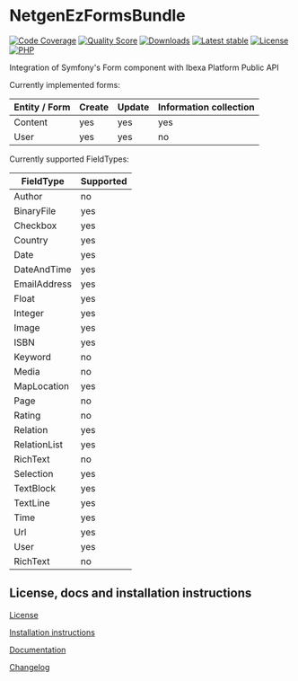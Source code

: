 NetgenEzFormsBundle
===================

[![Code Coverage](https://img.shields.io/codecov/c/github/netgen/NetgenEzFormsBundle.svg?style=flat-square)](https://codecov.io/gh/netgen/NetgenEzFormsBundle)
[![Quality Score](https://img.shields.io/scrutinizer/g/netgen/NetgenEzFormsBundle.svg?style=flat-square)](https://scrutinizer-ci.com/g/netgen/NetgenEzFormsBundle)
[![Downloads](https://img.shields.io/packagist/dt/netgen/ez-forms-bundle.svg?style=flat-square)](https://packagist.org/packages/netgen/ez-forms-bundle/stats)
[![Latest stable](https://img.shields.io/packagist/v/netgen/ez-forms-bundle.svg?style=flat-square)](https://packagist.org/packages/netgen/ez-forms-bundle)
[![License](https://img.shields.io/github/license/netgen/NetgenEzFormsBundle.svg?style=flat-square)](LICENSE)
[![PHP](https://img.shields.io/badge/php-%3E%3D%205.6-8892BF.svg?style=flat-square)](https://secure.php.net/)

Integration of Symfony's Form component with Ibexa Platform Public API

Currently implemented forms:

| Entity / Form             | Create | Update | Information collection
| ------------- | --- | --- | ---
| Content      | yes | yes | yes
| User      | yes | yes | no

Currently supported FieldTypes:

| FieldType    | Supported
|--------------| ---
| Author       | no
| BinaryFile   | yes
| Checkbox     | yes
| Country      | yes
| Date         | yes
| DateAndTime  | yes
| EmailAddress | yes
| Float        | yes
| Integer      | yes
| Image        | yes
| ISBN         | yes
| Keyword      | no
| Media        | no
| MapLocation  | yes
| Page         | no
| Rating       | no
| Relation     | yes
| RelationList | yes
| RichText     | no
| Selection    | yes
| TextBlock    | yes
| TextLine     | yes
| Time         | yes
| Url          | yes
| User         | yes
| RichText     | no

License, docs and installation instructions
-------------------------------------------

[License](LICENSE)

[Installation instructions](doc/INSTALL.md)

[Documentation](doc/DOC.md)

[Changelog](doc/CHANGELOG.md)
